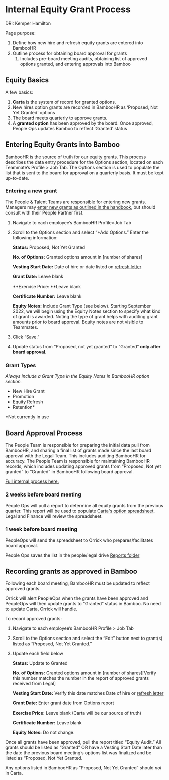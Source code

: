 # Internal Equity Grant Process

DRI: Kemper Hamilton

Page purpose:

1. Define how new hire and refresh equity grants are entered into BambooHR
2. Outline process for obtaining board approval for grants
   1. Includes pre-board meeting audits, obtaining list of approved options granted, and entering approvals into Bamboo

## Equity Basics

A few basics:

1. **Carta** is the system of record for granted options.
2. New hires option grants are recorded in BambooHR as ‘Proposed, Not Yet Granted’ options
3. The board meets quarterly to approve grants.
4. A **granted option** has been approved by the board. Once approved, People Ops updates Bamboo to reflect ‘Granted’ status

## Entering Equity Grants into Bamboo

BambooHR is the source of truth for our equity grants. This process describes the data entry procedure for the Options section, located on each Teammate’s Profile > Job Tab. The Options section is used to populate the list that is sent to the board for approval on a quarterly basis. It must be kept up-to-date.

### Entering a new grant

The People & Talent Teams are responsible for entering new grants. Managers may [enter new grants as outlined in the handbook](compensation-role-changes.md), but should consult with their People Partner first.

1. Navigate to each employee’s BambooHR Profile>Job Tab
2. Scroll to the Options section and select “+Add Options.” Enter the following information:

   **Status:** Proposed, Not Yet Granted

   **No. of Options:** Granted options amount in [number of shares]

   **Vesting Start Date:** Date of hire or date listed on [refresh letter](https://docs.google.com/document/d/1mxUn554OSdaexP3Kpw4Q-T4clMC_hVD15WGijLz_zdk/edit)

   **Grant Date:** Leave blank

   **Exercise Price: **Leave blank

   **Certificate Number:** Leave blank

   **Equity Notes:** Include Grant Type (see below).
   Starting September 2022, we will begin using the Equity Notes section to specify what kind of grant is awarded. Noting the type of grant helps with auditing grant amounts prior to board approval. Equity notes are not visible to Teammates.

3. Click “Save.”
4. Update status from “Proposed, not yet granted” to “Granted” **only after board approval.**

### Grant Types

_Always include a Grant Type in the Equity Notes in BambooHR option section._

- New Hire Grant
- Promotion
- Equity Refresh
- Retention\*

\*Not currently in use

## Board Approval Process

The People Team is responsible for preparing the initial data pull from BambooHR, and sharing a final list of grants made since the last board approval with the Legal Team. This includes auditing BambooHR for accuracy. The People Team is responsible for maintaining BambooHR records, which includes updating approved grants from “Proposed, Not yet granted” to “Granted” in BambooHR following board approval.

[Full internal process here.](https://docs.google.com/document/d/1W_rpuSFhem1Mf1uoKDt-HrUBU-fhdEkGssWqx4qIIQw/edit)

### 2 weeks before board meeting

People Ops will pull a report to determine all equity grants from the previous quarter. This report will be used to populate [Carta's option spreadsheet](https://docs.google.com/spreadsheets/d/1eVQc6D1nyK07GLGcmWtCq-uoUN0cB5FW/edit?usp=drive_link&ouid=112937061981605591616&rtpof=true&sd=true). Legal and Finance will review the spreadsheet.

### 1 week before board meeting

PeopleOps will send the spreadsheet to Orrick who prepares/facilitates board approval.

People Ops saves the list in the people/legal drive [Reports folder](https://drive.google.com/drive/folders/1cTQ0STmkbDNSscam7A5RWIS2NwReB1Vg)

## Recording grants as approved in Bamboo

Following each board meeting, BambooHR must be updated to reflect approved grants.

Orrick will alert PeopleOps when the grants have been approved and PeopleOps will then update grants to “Granted” status in Bamboo. No need to update Carta, Orrick will handle.

To record approved grants:

1. Navigate to each employee’s BambooHR Profile > Job Tab
2. Scroll to the Options section and select the “Edit” button next to grant(s) listed as “Proposed, Not Yet Granted.”
3. Update each field below

   **Status:** Update to Granted

   **No. of Options:** Granted options amount in [number of shares][Verify this number matches the number in the report of approved grants received from Legal]

   **Vesting Start Date:** Verify this date matches Date of hire or [refresh letter](https://docs.google.com/document/d/1mxUn554OSdaexP3Kpw4Q-T4clMC_hVD15WGijLz_zdk/edit)

   **Grant Date:** Enter grant date from Options report

   **Exercise Price:** Leave blank (Carta will be our source of truth)

   **Certificate Number:** Leave blank

   **Equity Notes:** Do not change.

Once all grants have been approved, pull the report titled “Equity Audit.” All grants should be listed as “Granted” OR have a Vesting Start Date later than the date the previous board meeting’s options list was finalized and be listed as “Proposed, Not Yet Granted.

Any options listed in BambooHR as “Proposed, Not Yet Granted” should _not_ in Carta.
